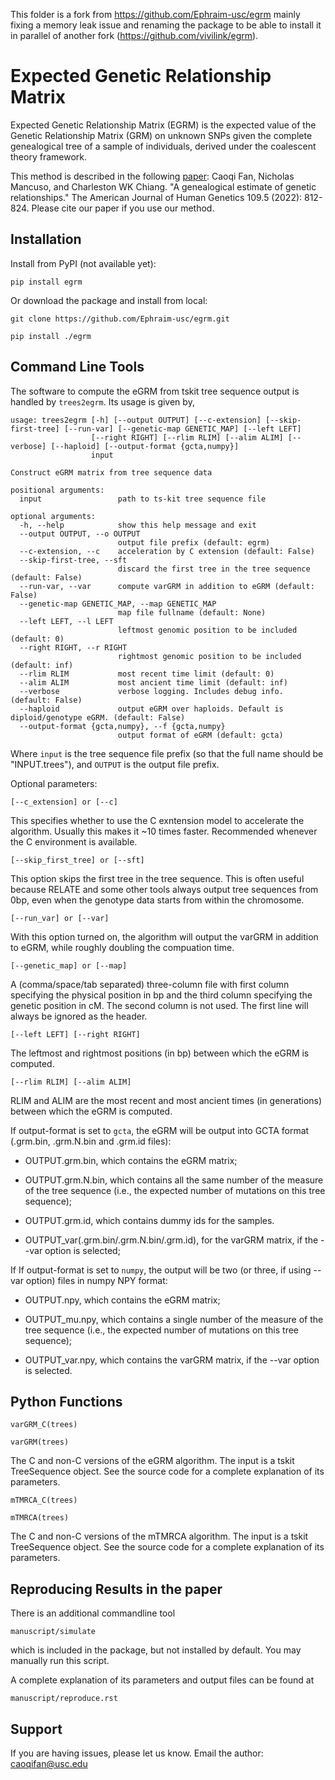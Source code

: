 This folder is a fork from https://github.com/Ephraim-usc/egrm mainly fixing a memory leak issue and renaming the package to be able to install it in parallel of another fork (https://github.com/vivilink/egrm).

Expected Genetic Relationship Matrix
========

Expected Genetic Relationship Matrix (EGRM) is the expected value of the Genetic Relationship Matrix (GRM) on unknown SNPs 
given the complete genealogical tree of a sample of individuals, derived under the coalescent theory framework.

This method is described in the following [paper](https://www.cell.com/ajhg/fulltext/S0002-9297(22)00112-4): 
Caoqi Fan, Nicholas Mancuso, and Charleston WK Chiang. "A genealogical estimate of genetic relationships." The American Journal of Human Genetics 109.5 (2022): 812-824.
Please cite our paper if you use our method.


Installation
------------

Install from PyPI (not available yet):

    pip install egrm

Or download the package and install from local:

    git clone https://github.com/Ephraim-usc/egrm.git
    
    pip install ./egrm


Command Line Tools
------------------
The software to compute the eGRM from tskit tree sequence output is handled by `trees2egrm`. Its usage is given by,

    usage: trees2egrm [-h] [--output OUTPUT] [--c-extension] [--skip-first-tree] [--run-var] [--genetic-map GENETIC_MAP] [--left LEFT]
                      [--right RIGHT] [--rlim RLIM] [--alim ALIM] [--verbose] [--haploid] [--output-format {gcta,numpy}]
                      input

    Construct eGRM matrix from tree sequence data

    positional arguments:
      input                 path to ts-kit tree sequence file

    optional arguments:
      -h, --help            show this help message and exit
      --output OUTPUT, --o OUTPUT
                            output file prefix (default: egrm)
      --c-extension, --c    acceleration by C extension (default: False)
      --skip-first-tree, --sft
                            discard the first tree in the tree sequence (default: False)
      --run-var, --var      compute varGRM in addition to eGRM (default: False)
      --genetic-map GENETIC_MAP, --map GENETIC_MAP
                            map file fullname (default: None)
      --left LEFT, --l LEFT
                            leftmost genomic position to be included (default: 0)
      --right RIGHT, --r RIGHT
                            rightmost genomic position to be included (default: inf)
      --rlim RLIM           most recent time limit (default: 0)
      --alim ALIM           most ancient time limit (default: inf)
      --verbose             verbose logging. Includes debug info. (default: False)
      --haploid             output eGRM over haploids. Default is diploid/genotype eGRM. (default: False)
      --output-format {gcta,numpy}, --f {gcta,numpy}
                            output format of eGRM (default: gcta)

Where `input` is the tree sequence file prefix (so that the full name should be "INPUT.trees"), and `OUTPUT` is the output file prefix.

Optional parameters:

    [--c_extension] or [--c]

This specifies whether to use the C exntension model to accelerate the algorithm.
Usually this makes it ~10 times faster.
Recommended whenever the C environment is available.

    [--skip_first_tree] or [--sft]

This option skips the first tree in the tree sequence.
This is often useful because RELATE and some other tools always output tree sequences from 0bp, even when the genotype data starts from within the chromosome.

    [--run_var] or [--var]

With this option turned on, the algorithm will output the varGRM in addition to eGRM, while roughly doubling the compuation time.

    [--genetic_map] or [--map]

A (comma/space/tab separated) three-column file with first column specifying the physical position in bp and the third column specifying the genetic position in cM. The second column is not used. The first line will always be ignored as the header.

    [--left LEFT] [--right RIGHT]

The leftmost and rightmost positions (in bp) between which the eGRM is computed.

    [--rlim RLIM] [--alim ALIM]

RLIM and ALIM are the most recent and most ancient times (in generations) between which the eGRM is computed.

If output-format is set to `gcta`, the eGRM will be output into GCTA format (.grm.bin, .grm.N.bin and .grm.id files):

-   OUTPUT.grm.bin, which contains the eGRM matrix;

-   OUTPUT.grm.N.bin, which contains all the same number of the measure of the tree sequence (i.e., the expected number of mutations on this tree sequence);

-   OUTPUT.grm.id, which contains dummy ids for the samples.

-   OUTPUT_var(.grm.bin/.grm.N.bin/.grm.id), for the varGRM matrix, if the --var option is selected;

If If output-format is set to `numpy`, the output will be two (or three, if using --var option) files in numpy NPY format: 

-   OUTPUT.npy, which contains the eGRM matrix;

-   OUTPUT_mu.npy, which contains a single number of the measure of the tree sequence (i.e., the expected number of mutations on this tree sequence);

-   OUTPUT_var.npy, which contains the varGRM matrix, if the --var option is selected.


Python Functions
-----------------

    varGRM_C(trees)
    
    varGRM(trees)

The C and non-C versions of the eGRM algorithm. The input is a tskit TreeSequence object.
See the source code for a complete explanation of its parameters.

    mTMRCA_C(trees)
    
    mTMRCA(trees)

The C and non-C versions of the mTMRCA algorithm. The input is a tskit TreeSequence object.
See the source code for a complete explanation of its parameters.


Reproducing Results in the paper
-----------------

There is an additional commandline tool

    manuscript/simulate 

which is included in the package, but not installed by default. You may manually run this script.

A complete explanation of its parameters and output files can be found at

    manuscript/reproduce.rst


Support
-------

If you are having issues, please let us know.
Email the author: caoqifan@usc.edu

